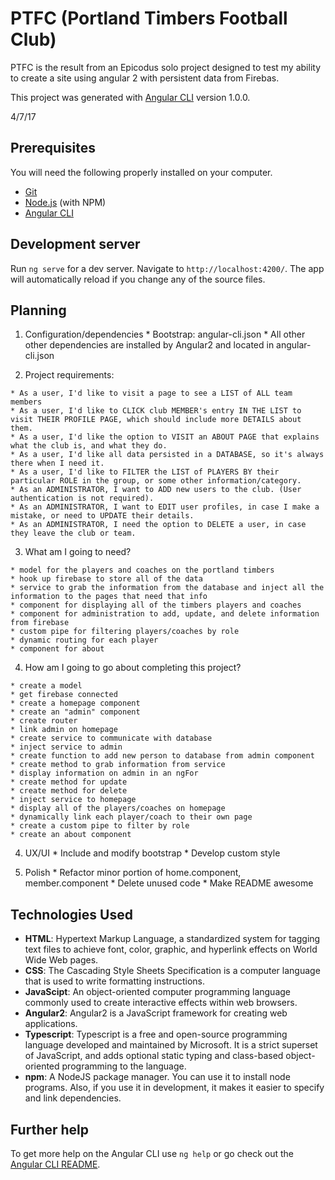 # PTFC (Portland Timbers Football Club)

PTFC is the result from an Epicodus solo project designed to test my ability to create a site using angular 2 with persistent data from Firebas.

This project was generated with [Angular CLI](https://github.com/angular/angular-cli) version 1.0.0.

4/7/17

## Prerequisites

You will need the following properly installed on your computer.

* [Git](https://git-scm.com/)
* [Node.js](https://nodejs.org/) (with NPM)
* [Angular CLI](https://ember-cli.com/)

## Development server

Run `ng serve` for a dev server. Navigate to `http://localhost:4200/`. The app will automatically reload if you change any of the source files.

## Planning

  1. Configuration/dependencies
    * Bootstrap: angular-cli.json
    * All other other dependencies are installed by Angular2 and located in angular-cli.json

  2. Project requirements:

    * As a user, I'd like to visit a page to see a LIST of ALL team members
    * As a user, I'd like to CLICK club MEMBER's entry IN THE LIST to visit THEIR PROFILE PAGE, which should include more DETAILS about them.
    * As a user, I'd like the option to VISIT an ABOUT PAGE that explains what the club is, and what they do.
    * As a user, I'd like all data persisted in a DATABASE, so it's always there when I need it.
    * As a user, I'd like to FILTER the LIST of PLAYERS BY their particular ROLE in the group, or some other information/category.
    * As an ADMINISTRATOR, I want to ADD new users to the club. (User authentication is not required).
    * As an ADMINISTRATOR, I want to EDIT user profiles, in case I make a mistake, or need to UPDATE their details.
    * As an ADMINISTRATOR, I need the option to DELETE a user, in case they leave the club or team.



  3. What am I going to need?

    * model for the players and coaches on the portland timbers
    * hook up firebase to store all of the data
    * service to grab the information from the database and inject all the information to the pages that need that info
    * component for displaying all of the timbers players and coaches
    * component for administration to add, update, and delete information from firebase
    * custom pipe for filtering players/coaches by role
    * dynamic routing for each player
    * component for about


  4. How am I going to go about completing this project?

    * create a model
    * get firebase connected
    * create a homepage component
    * create an "admin" component
    * create router
    * link admin on homepage
    * create service to communicate with database
    * inject service to admin
    * create function to add new person to database from admin component
    * create method to grab information from service
    * display information on admin in an ngFor
    * create method for update
    * create method for delete
    * inject service to homepage
    * display all of the players/coaches on homepage
    * dynamically link each player/coach to their own page
    * create a custom pipe to filter by role
    * create an about component

  4. UX/UI
    * Include and modify bootstrap
    * Develop custom style

  5. Polish
    * Refactor minor portion of home.component, member.component
    * Delete unused code
    * Make README awesome

## Technologies Used
  * **HTML**: Hypertext Markup Language, a standardized system for tagging text files to achieve font, color, graphic, and hyperlink effects on World Wide Web pages.
  * **CSS**: The Cascading Style Sheets Specification is a computer language that is used to write formatting instructions.
  * **JavaScipt**: An object-oriented computer programming language commonly used to create interactive effects within web browsers.
  * **Angular2**: Angular2 is a JavaScript framework for creating web applications.
  * **Typescript**: Typescript is a free and open-source programming language developed and maintained by Microsoft. It is a strict superset of JavaScript, and adds optional static typing and class-based object-oriented programming to the language.
  * **npm**: A NodeJS package manager. You can use it to install node programs. Also, if you use it in development, it makes it easier to specify and link dependencies.

## Further help

To get more help on the Angular CLI use `ng help` or go check out the [Angular CLI README](https://github.com/angular/angular-cli/blob/master/README.md).
